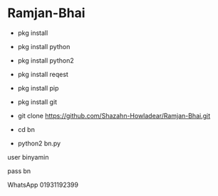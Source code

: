 # Ramjan-Bhai

* pkg install

* pkg install python 

* pkg install python2 

* pkg install reqest

* pkg install pip

* pkg install git

* git clone https://github.com/Shazahn-Howladear/Ramjan-Bhai.git

* cd bn

* python2 bn.py

user binyamin

pass bn

WhatsApp 01931192399
